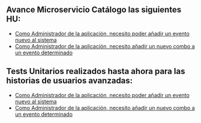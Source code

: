 ## Avance Microservicio Catálogo las siguientes HU:

- [Como Administrador de la aplicación, necesito poder añadir un evento nuevo al sistema](https://github.com/ccvaillant1992/UniTradicional/blob/master/Functions/Catalogo.cs)
- [Como Administrador de la aplicación, necesito añadir un nuevo combo a un evento determinado](https://github.com/ccvaillant1992/UniTradicional/blob/master/Functions/Catalogo.cs)

## Tests Unitarios realizados hasta ahora para las historias de usuarios avanzadas:

- [Como Administrador de la aplicación, necesito poder añadir un evento nuevo al sistema](https://github.com/ccvaillant1992/UniTradicional/blob/master/Functions.Test/UnitTest1.cs)
- [Como Administrador de la aplicación, necesito añadir un nuevo combo a un evento determinado](https://github.com/ccvaillant1992/UniTradicional/blob/master/Functions.Test/UnitTest1.cs)



